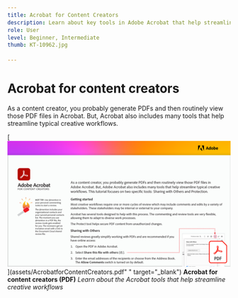 ```yaml
---
title: Acrobat for Content Creators
description: Learn about key tools in Adobe Acrobat that help streamline creative workflows
role: User
level: Beginner, Intermediate
thumb: KT-10962.jpg

---
```

# Acrobat for content creators

As a content creator, you probably generate PDFs and then routinely view those PDF files in Acrobat. But, Acrobat also includes many tools that help streamline typical creative workflows.

[![First page image of tutorial](assets/Acrobatforcontentcreators.png)](assets/AcrobatforContentCreators.pdf" " target="_blank")
**Acrobat for content creators (PDF)**
*Learn about the Acrobat tools that help streamline creative workflows*
